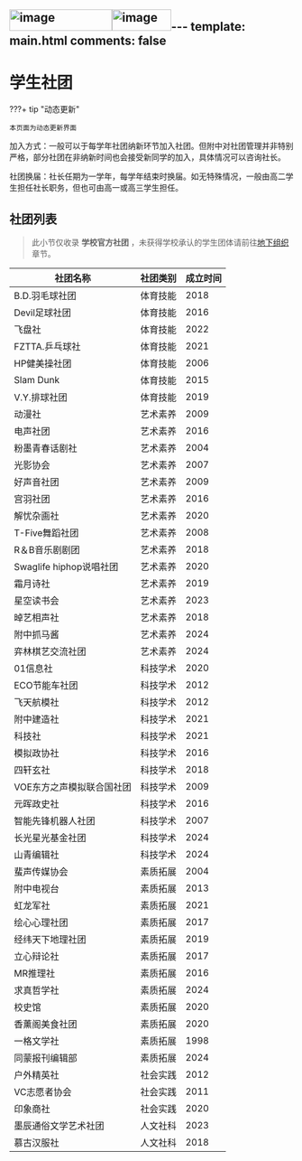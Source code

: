 <img width="182" height="38" alt="image" src="https://github.com/user-attachments/assets/4c890084-7dfb-4de9-b6e8-478626175610" /><img width="105" height="38" alt="image" src="https://github.com/user-attachments/assets/dabd87c6-7424-426f-8bf1-b0a1b411a318" />---
template: main.html
comments: false
---

# 学生社团

???+ tip "动态更新"

    本页面为动态更新界面

加入方式：一般可以于每学年社团纳新环节加入社团。但附中对社团管理并非特别严格，部分社团在非纳新时间也会接受新同学的加入，具体情况可以咨询社长。

社团换届：社长任期为一学年，每学年结束时换届。如无特殊情况，一般由高二学生担任社长职务，但也可由高一或高三学生担任。

## 社团列表

> 此小节仅收录 __学校官方社团__ ，未获得学校承认的学生团体请前往[地下组织](./unofficial.md)章节。

| 社团名称                                | 社团类别    | 成立时间      |
| --------------------------------------- | ----------- | ------------ |
| B.D.羽毛球社团                           | 体育技能    | 2018          |
| Devil足球社团                            | 体育技能    | 2016          |
| 飞盘社                                   | 体育技能    | 2022          |
| FZTTA.乒乓球社                           | 体育技能    | 2021          |
| HP健美操社团                             | 体育技能    | 2006          |
| Slam Dunk                               | 体育技能    | 2015          |
| V.Y.排球社团                             | 体育技能    | 2019          |
| 动漫社                                   | 艺术素养    | 2009          |
| 电声社团                                 | 艺术素养    | 2016          |
| 粉墨青春话剧社                            | 艺术素养    | 2004          |
| 光影协会                                 | 艺术素养    | 2007          |
| 好声音社团                               | 艺术素养    | 2009          |
| 宫羽社团                                 | 艺术素养    | 2016           |
| 解忧杂画社                               | 艺术素养    | 2020           |
| T-Five舞蹈社团                           | 艺术素养    | 2008           |
| R＆B音乐剧剧团                           | 艺术素养    | 2018           |
| Swaglife hiphop说唱社团                  | 艺术素养    | 2020           |
| 霜月诗社                                 | 艺术素养    | 2019           |
| 星空读书会                               | 艺术素养    | 2023           |
| 晫艺相声社                               | 艺术素养    | 2018           |
| 附中抓马酱                               | 艺术素养    | 2024           |
| 弈林棋艺交流社团                          | 艺术素养    | 2024           |
| 01信息社                                 | 科技学术    | 2020           |
| ECO节能车社团                            | 科技学术    | 2012           |
| 飞天航模社                               | 科技学术    | 2012           |
| 附中建造社                               | 科技学术    | 2021           |
| 科技社                                   | 科技学术    | 2021           |
| 模拟政协社                               | 科技学术    | 2016            |
| 四轩玄社                                 | 科技学术    | 2018            |
| VOE东方之声模拟联合国社团                 | 科技学术    | 2009            |
| 元晖政史社                               | 科技学术    | 2016             |
| 智能先锋机器人社团                        | 科技学术    | 2007             |
| 长光星光基金社团                          | 科技学术    | 2024            |
| 山青编辑社                               | 科技学术     | 2024            |
| 蜚声传媒协会                             | 素质拓展     | 2004            |
| 附中电视台                               | 素质拓展    | 2013             |
| 虹龙军社                                 | 素质拓展    | 2021            |
| 绘心心理社团                              | 素质拓展   | 2017             |
| 经纬天下地理社团                          | 素质拓展   | 2019             |
| 立心辩论社                                | 素质拓展   | 2017             |
| MR推理社                                  | 素质拓展  | 2016             |
| 求真哲学社                                | 素质拓展   | 2024             |
| 校史馆                                    | 素质拓展   | 2020            |
| 香薰阁美食社团                            | 素质拓展   | 2020             |
| 一格文学社                                | 素质拓展   | 1998            |
| 同蒙报刊编辑部                            | 素质拓展   | 2024             |
| 户外精英社                                | 社会实践   | 2012             |
| VC志愿者协会                             | 社会实践    | 2011             |
| 印象商社                                 | 社会实践    | 2020             |
| 墨辰通俗文学艺术社团                       | 人文社科   | 2023             |
| 慕古汉服社                                | 人文社科   | 2018             |
